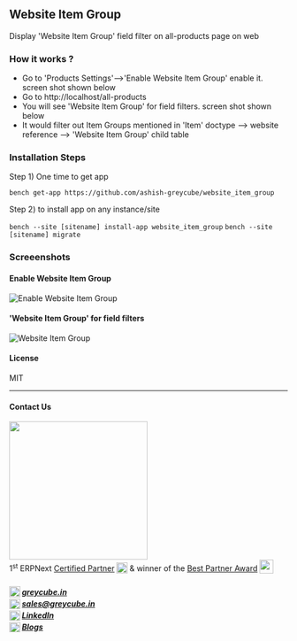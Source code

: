 ## Website Item Group

Display 'Website Item Group' field filter on all-products page on web

### How it works ?

* Go to 'Products Settings'-->'Enable Website Item Group' enable it. screen shot shown below
* Go to http://localhost/all-products
* You will see 'Website Item Group' for field filters. screen shot shown below
* It would filter out Item Groups mentioned in 'Item' doctype --> website reference --> 'Website Item Group' child table

### Installation Steps

Step 1) One time to get app

`bench get-app https://github.com/ashish-greycube/website_item_group`

Step 2) to install app on any instance/site

`bench --site [sitename] install-app website_item_group`
`bench --site [sitename] migrate`

### Screeenshots

#### Enable Website Item Group
![Enable Website Item Group](https://github.com/ashish-greycube/website_item_group/blob/master/enable_in_product_settings.png)

#### 'Website Item Group' for field filters 
![Website Item Group](https://github.com/ashish-greycube/website_item_group/blob/master/visible_in_all_products_field_filter.png)
#### License

MIT

<hr>

#### Contact Us  

<a href="https://greycube.in"><img src="https://greycube.in/files/greycube_logo09eade.jpg" width="250" height="auto"></a> <br>
1<sup>st</sup> ERPNext [Certified Partner](https://frappe.io/api/method/frappe.utils.print_format.download_pdf?doctype=Certification&name=PARTCRTF00002&format=Partner%20Certificate&no_letterhead=0&letterhead=Blank&settings=%7B%7D&_lang=en#toolbar=0)
<sub> <img src="https://greycube.in/files/certificate.svg" width="20" height="20"> </sub>
& winner of the [Best Partner Award](https://frappe.io/partners/india/greycube-technologies) <sub> <img src="https://greycube.in/files/award.svg" width="25" height="25"> </sub>

<h5>
<sub><img src="https://greycube.in/files/link.svg" width="20" height="auto"> </sub> <a href="https://greycube.in"> greycube.in</a><br>
<sub><img src="https://greycube.in/files/8665305_envelope_email_icon.svg" width="20" height="18"> </sub> <a href="mailto:sales@greycube.in"> 
 sales@greycube.in</a><br>
<sub><img src="https://greycube.in/files/linkedin1.svg" width="20" height="18"> </sub> <a href="https://www.linkedin.com/company/greycube-technologies"> LinkedIn</a><br>
<sub><img src="https://greycube.in/files/blog.svg" width="20" height="18"> </sub><a href="https://greycube.in/blog"> Blogs</a> </h5>
